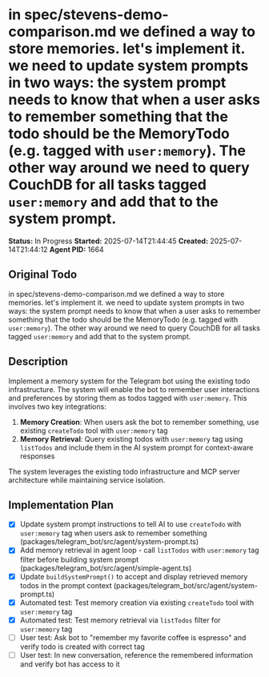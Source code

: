 # in spec/stevens-demo-comparison.md we defined a way to store memories. let's implement it. we need to update system prompts in two ways: the system prompt needs to know that when a user asks to remember something that the todo should be the MemoryTodo (e.g. tagged with `user:memory`). The other way around we need to query CouchDB for all tasks tagged `user:memory` and add that to the system prompt.

**Status:** In Progress
**Started:** 2025-07-14T21:44:45
**Created:** 2025-07-14T21:44:12
**Agent PID:** 1664

## Original Todo

in spec/stevens-demo-comparison.md we defined a way to store memories. let's implement it. we need to update system prompts in two ways: the system prompt needs to know that when a user asks to remember something that the todo should be the MemoryTodo (e.g. tagged with `user:memory`). The other way around we need to query CouchDB for all tasks tagged `user:memory` and add that to the system prompt.

## Description

Implement a memory system for the Telegram bot using the existing todo infrastructure. The system will enable the bot to remember user interactions and preferences by storing them as todos tagged with `user:memory`. This involves two key integrations:

1. **Memory Creation**: When users ask the bot to remember something, use existing `createTodo` tool with `user:memory` tag
2. **Memory Retrieval**: Query existing todos with `user:memory` tag using `listTodos` and include them in the AI system prompt for context-aware responses

The system leverages the existing todo infrastructure and MCP server architecture while maintaining service isolation.

## Implementation Plan

- [x] Update system prompt instructions to tell AI to use `createTodo` with `user:memory` tag when users ask to remember something (packages/telegram_bot/src/agent/system-prompt.ts)
- [x] Add memory retrieval in agent loop - call `listTodos` with `user:memory` tag filter before building system prompt (packages/telegram_bot/src/agent/simple-agent.ts)
- [x] Update `buildSystemPrompt()` to accept and display retrieved memory todos in the prompt context (packages/telegram_bot/src/agent/system-prompt.ts)
- [x] Automated test: Test memory creation via existing `createTodo` tool with `user:memory` tag
- [x] Automated test: Test memory retrieval via `listTodos` filter for `user:memory` tag
- [ ] User test: Ask bot to "remember my favorite coffee is espresso" and verify todo is created with correct tag
- [ ] User test: In new conversation, reference the remembered information and verify bot has access to it